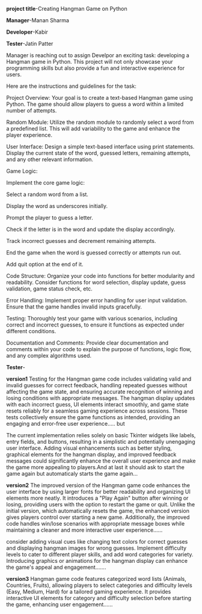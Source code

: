 ﻿**project title**-Creating Hangman Game on Python 
 
**Manager**-Manan Sharma

**Developer**-Kabir

**Tester**-Jatin Patter

Manager is reaching out to assign Develpor an exciting task: developing a Hangman game in Python.
This project will not only showcase your programming skills but also provide a fun and interactive experience for users.

Here are the instructions and guidelines for the task:

Project Overview:
Your goal is to create a text-based Hangman game using Python. The game should allow players to guess a word within a limited number of attempts.

Random Module:
Utilize the random module to randomly select a word from a predefined list. This will add variability to the game and enhance the player experience.

User Interface:
Design a simple text-based interface using print statements. Display the current state of the word, guessed letters, remaining attempts, and any other relevant information.

Game Logic:

Implement the core game logic:

Select a random word from a list.

Display the word as underscores initially.

Prompt the player to guess a letter.

Check if the letter is in the word and update the display accordingly.

Track incorrect guesses and decrement remaining attempts.

End the game when the word is guessed correctly or attempts run out.

Add quit option at the end of it.

Code Structure:
Organize your code into functions for better modularity and readability. Consider functions for word selection, display update, guess validation, game status check, etc.

Error Handling:
Implement proper error handling for user input validation. Ensure that the game handles invalid inputs gracefully.

Testing:
Thoroughly test your game with various scenarios, including correct and incorrect guesses, to ensure it functions as expected under different conditions.

Documentation and Comments:
Provide clear documentation and comments within your code to explain the purpose of functions, logic flow, and any complex algorithms used. 

**Tester**-

 **version1**
Testing for the Hangman game code includes validating valid and invalid guesses for correct feedback, handling repeated guesses without affecting the game state, and ensuring accurate recognition of winning and losing conditions with appropriate messages. The hangman display updates with each incorrect guess, UI elements interact smoothly, and game state resets reliably for a seamless gaming experience across sessions. These tests collectively ensure the game functions as intended, providing an engaging and error-free user experience.....
but

The current implementation relies solely on basic Tkinter widgets like labels, entry fields, and buttons, resulting in a simplistic and potentially unengaging user interface. Adding visual enhancements such as better styling, graphical elements for the hangman display, and improved feedback messages could significantly enhance the overall user experience and make the game more appealing to players.And at last it should ask to start the game again but automaticaly starts the game again...

**version2**
The improved version of the Hangman game code enhances the user interface by using larger fonts for better readability and organizing UI elements more neatly. It introduces a "Play Again" button after winning or losing, providing users with the option to restart the game or quit. Unlike the initial version, which automatically resets the game, the enhanced version gives players control over starting a new game. Additionally, the improved code handles win/lose scenarios with appropriate message boxes while maintaining a cleaner and more interactive user experience......

consider adding visual cues like changing text colors for correct guesses and displaying hangman images for wrong guesses. Implement difficulty levels to cater to different player skills, and add word categories for variety. Introducing graphics or animations for the hangman display can enhance the game's appeal and engagement.......

**version3**
Hangman game code features categorized word lists (Animals, Countries, Fruits), allowing players to select categories and difficulty levels (Easy, Medium, Hard) for a tailored gaming experience. It provides interactive UI elements for category and difficulty selection before starting the game, enhancing user engagement......
